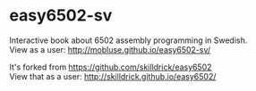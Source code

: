 easy6502-sv
===========

Interactive book about 6502 assembly programming in Swedish.  
View as a user: http://mobluse.github.io/easy6502-sv/
 

It's forked from https://github.com/skilldrick/easy6502  
View that as a user: http://skilldrick.github.io/easy6502/

